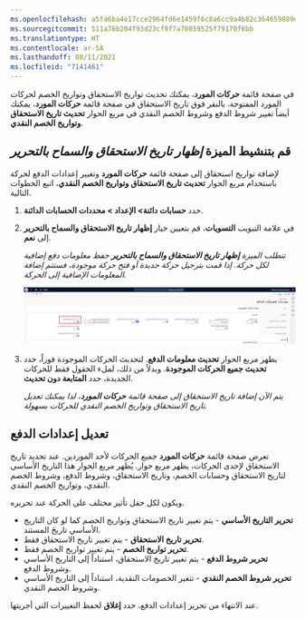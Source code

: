 ```yaml
---
ms.openlocfilehash: a5fa6ba4e17cce2964fd6e1459f6c8a6cc9a4b82c364659889e2d2120d02b1ea
ms.sourcegitcommit: 511a76b204f93d23cf9f7a70059525f79170f6bb
ms.translationtype: HT
ms.contentlocale: ar-SA
ms.lasthandoff: 08/11/2021
ms.locfileid: "7141461"
---
```

في صفحة قائمة **حركات المورد**، يمكنك تحديث تواريخ الاستحقاق وتواريخ الخصم لحركات المورد المفتوحة. بالنقر فوق تاريخ الاستحقاق في صفحة قائمة **حركات المورد**، يمكنك أيضاً تغيير شروط الدفع وشروط الخصم النقدي في مربع الحوار **تحديث تاريخ الاستحقاق وتواريخ الخصم النقدي**.

## <a name="activate-the-show-due-date-and-allow-edit-feature"></a>قم بتنشيط الميزة *إظهار تاريخ الاستحقاق والسماح بالتحرير* 

لإضافة تواريخ استحقاق إلى صفحة قائمة **حركات المورد** وتغيير إعدادات الدفع لحركة باستخدام مربع الحوار **تحديث تاريخ الاستحقاق وتواريخ الخصم النقدي**، اتبع الخطوات التالية.

1. حدد **حسابات دائنة> الإعداد > محددات الحسابات الدائنة**.
2. في علامة التبويب **التسويات**، قم بتعيين خيار **إظهار تاريخ الاستحقاق والسماح بالتحرير** إلى **نعم**.

    *تتطلب الميزة **إظهار تاريخ الاستحقاق والسماح بالتحرير** حفظ معلومات دفع إضافية لكل حركة. إذا قمت بترحيل حركة جديدة أو فتح حركة موجودة، فستتم إضافة المعلومات الإضافية إلى الحركة.*
 
    ![لقطة شاشة لصفحة محددات الحسابات الدائنة مع تمييز الزر ‎‏‎إظهار تاريخ الاستحقاق والسماح بالتحرير.](../media/show-due-date-allowed.png)



1. يظهر مربع الحوار **تحديث معلومات الدفع**. لتحديث الحركات الموجودة فوراً، حدد **تحديث جميع الحركات الموجودة**. وبدلاً من ذلك، لملء الحقول فقط للحركات الجديدة، حدد **المتابعة دون تحديث**.

    *يتم الآن إضافة تاريخ الاستحقاق إلى صفحة قائمة **حركات المورد**، لذا يمكنك تعديل تاريخ الاستحقاق وتواريخ الخصم النقدي للحركات بسهولة.*

## <a name="modify-the-payment-settings"></a>تعديل إعدادات الدفع 

تعرض صفحة قائمة **حركات المورد** جميع الحركات لأحد الموردين. عند تحديد تاريخ الاستحقاق لإحدى الحركات، يظهر مربع حوار. يُظهر مربع الحوار هذا التاريخ الأساسي لتاريخ الاستحقاق وحسابات الخصم، وتاريخ الاستحقاق، وشروط الدفع، وشروط الخصم النقدي، وتواريخ الخصم النقدي.

ويكون لكل حقل تأثير مختلف على الحركة عند تحريره.

- **تحرير التاريخ الأساسي** - يتم تغيير تاريخ الاستحقاق وتواريخ الخصم كما لو كان التاريخ الأساسي تاريخَ المستند.
- **تحرير تاريخ الاستحقاق** - يتم تغيير تاريخ الاستحقاق فقط.
- **تحرير تواريخ الخصم** - يتم تغيير تواريخ الخصم فقط.
- **تحرير شروط الدفع** - يتم تغيير تاريخ الاستحقاق، استناداً إلى التاريخ الأساسي وشروط الدفع.
- **تحرير شروط الخصم النقدي** - تتغير الخصومات النقدية، استناداً إلى التاريخ الأساسي وشروط الخصم النقدي.

عند الانتهاء من تحرير إعدادات الدفع، حدد **إغلاق** لحفظ التغييرات التي أجريتها.


